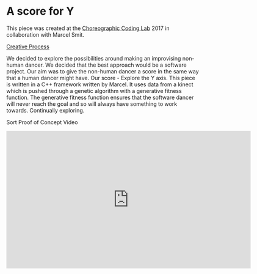 

# A score for Y


This piece was created at the [Choreographic Coding Lab](http://choreographiccoding.org/) 2017 in collaboration with Marcel Smit.

[Creative Process](creativeProcess.md) 

We decided to explore the possibilities around making an improvising non-human dancer. We decided that the best approach would be a software project. Our aim was to give the non-human dancer a score in the same way that a human dancer might have. Our score - Explore the Y axis. This piece is written in a C++ framework written by Marcel. It uses data from a kinect which is pushed through a genetic algorithm with a generative fitness function. The generative fitness function ensures that the software dancer will never reach the goal and so will always have something to work towards. Continually exploring. 


Sort Proof of Concept Video


<iframe width="640" height="360" src="https://www.youtube.com/embed/65jo79s2tGo" frameborder="0" allow="autoplay; encrypted-media" allowfullscreen></iframe>




